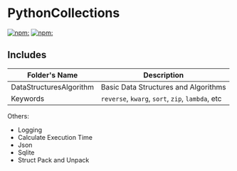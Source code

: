 # PythonCollections

[![npm:](https://img.shields.io/badge/pip-23.3.2-blue)](https://pypi.org/project/pip/) [![npm:](https://img.shields.io/badge/docs-passing-green)](https://pip.pypa.io/en/latest/)

## Includes

|Folder's Name|Description|
|---|---|
|DataStructuresAlgorithm|Basic Data Structures and Algorithms|
|Keywords|`reverse`, `kwarg`, `sort`, `zip`, `lambda`, etc|


Others:
- Logging
- Calculate Execution Time
- Json
- Sqlite
- Struct Pack and Unpack
